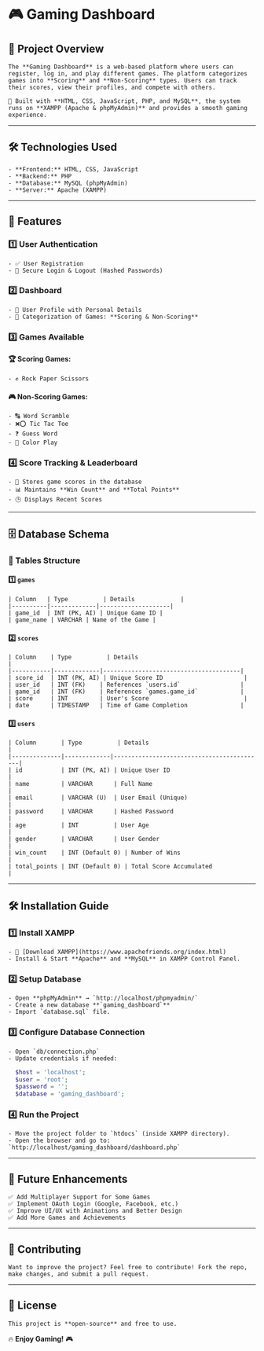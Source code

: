 # 🎮 Gaming Dashboard

## 📌 Project Overview
```
The **Gaming Dashboard** is a web-based platform where users can register, log in, and play different games. The platform categorizes games into **Scoring** and **Non-Scoring** types. Users can track their scores, view their profiles, and compete with others.

🚀 Built with **HTML, CSS, JavaScript, PHP, and MySQL**, the system runs on **XAMPP (Apache & phpMyAdmin)** and provides a smooth gaming experience.
```
---

## 🛠️ Technologies Used
```
- **Frontend:** HTML, CSS, JavaScript
- **Backend:** PHP
- **Database:** MySQL (phpMyAdmin)
- **Server:** Apache (XAMPP)
```
---

## 🌟 Features
### 1️⃣ User Authentication
```
- ✅ User Registration
- 🔐 Secure Login & Logout (Hashed Passwords)
```
### 2️⃣ Dashboard
```
- 👤 User Profile with Personal Details
- 🎲 Categorization of Games: **Scoring & Non-Scoring**
```
### 3️⃣ Games Available
#### 🏆 **Scoring Games:**
```
- ✊ Rock Paper Scissors
```
#### 🎮 **Non-Scoring Games:**
```
- 🔠 Word Scramble
- ❌⭕ Tic Tac Toe
- ❓ Guess Word
- 🎨 Color Play
```
### 4️⃣ Score Tracking & Leaderboard
```
- 🏅 Stores game scores in the database
- 📊 Maintains **Win Count** and **Total Points**
- 🕒 Displays Recent Scores
```
---

## 🗄️ Database Schema
### 📌 Tables Structure
#### **1️⃣ `games`**
```
| Column   | Type          | Details             |
|----------|-------------|--------------------|
| game_id  | INT (PK, AI) | Unique Game ID |
| game_name | VARCHAR | Name of the Game |
```
#### **2️⃣ `scores`**
```
| Column    | Type          | Details                                  |
|-----------|-------------|---------------------------------------|
| score_id  | INT (PK, AI) | Unique Score ID                       |
| user_id   | INT (FK)    | References `users.id`                 |
| game_id   | INT (FK)    | References `games.game_id`            |
| score     | INT         | User's Score                           |
| date      | TIMESTAMP   | Time of Game Completion               |
```
#### **3️⃣ `users`**
```
| Column       | Type          | Details                                      |
|--------------|-------------|-------------------------------------------|
| id           | INT (PK, AI) | Unique User ID                            |
| name         | VARCHAR      | Full Name                                 |
| email        | VARCHAR (U)  | User Email (Unique)                      |
| password     | VARCHAR      | Hashed Password                          |
| age          | INT          | User Age                                 |
| gender       | VARCHAR      | User Gender                              |
| win_count    | INT (Default 0) | Number of Wins                        |
| total_points | INT (Default 0) | Total Score Accumulated               |
```
---

## 🛠️ Installation Guide
### **1️⃣ Install XAMPP**
```
- 🔗 [Download XAMPP](https://www.apachefriends.org/index.html)
- Install & Start **Apache** and **MySQL** in XAMPP Control Panel.
```
### **2️⃣ Setup Database**
```
- Open **phpMyAdmin** → `http://localhost/phpmyadmin/`
- Create a new database **`gaming_dashboard`**
- Import `database.sql` file.
```
### **3️⃣ Configure Database Connection**
```
- Open `db/connection.php`
- Update credentials if needed:
```
```php
  $host = 'localhost';
  $user = 'root';
  $password = '';
  $database = 'gaming_dashboard';
```
### **4️⃣ Run the Project**
```
- Move the project folder to `htdocs` (inside XAMPP directory).
- Open the browser and go to: `http://localhost/gaming_dashboard/dashboard.php`
```
---

## 🚀 Future Enhancements
```
✅ Add Multiplayer Support for Some Games  
✅ Implement OAuth Login (Google, Facebook, etc.)  
✅ Improve UI/UX with Animations and Better Design  
✅ Add More Games and Achievements  
```
---

## 📌 Contributing
```
Want to improve the project? Feel free to contribute! Fork the repo, make changes, and submit a pull request.
```
---

## 📄 License
```
This project is **open-source** and free to use.
```
🔥 **Enjoy Gaming!** 🎮

